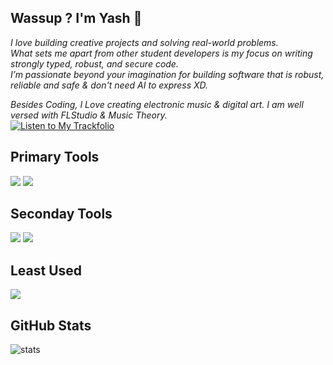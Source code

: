 ## Wassup ? I'm Yash 👾

_I love building creative projects and solving real-world problems.
<br> What sets me apart from other student developers is my focus on writing strongly typed, robust, and secure code.
<br> I’m passionate beyond your imagination for building software that is robust, reliable and safe & don't need AI to express XD._

_Besides Coding,
I Love creating electronic music & digital art._
_I  am well versed with FLStudio & Music Theory._
<br>
[![Listen to My Trackfolio](https://img.shields.io/badge/🎧%20Listen-Trackfolio-black?style=for-the-badge&logo=music&logoColor=white)](https://hypefolio.netlify.app/)


## Primary Tools 

<p>
  <img src="https://img.shields.io/badge/c++-%2300599C.svg?style=for-the-badge&logo=c%2B%2B&logoColor=white" />
  <img src="https://img.shields.io/badge/Python-3670A0?style=for-the-badge&logo=python&logoColor=ffdd54" />
</p>

## Seconday Tools

<p>
  <img src="https://img.shields.io/badge/JavaScript-323330?style=for-the-badge&logo=javascript&logoColor=F7DF1E" />
  <img src="https://img.shields.io/badge/TypeScript-007ACC?style=for-the-badge&logo=typescript&logoColor=white" />
</p>

## Least Used

<p>
  <img src="https://img.shields.io/badge/Java-ED8B00?style=for-the-badge&logo=openjdk&logoColor=white" />
</p>

## GitHub Stats

<p>
  <img src="https://github-readme-stats.vercel.app/api?username=HyperionXCF&show_icons=true&theme=tokyonight" alt="stats" />
</p>
